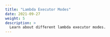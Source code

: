 ```yaml
---
title: "Lambda Executor Modes"
date: 2021-09-27
weight: 5
description: >
  Learn about different lambda executor modes.
---
```

